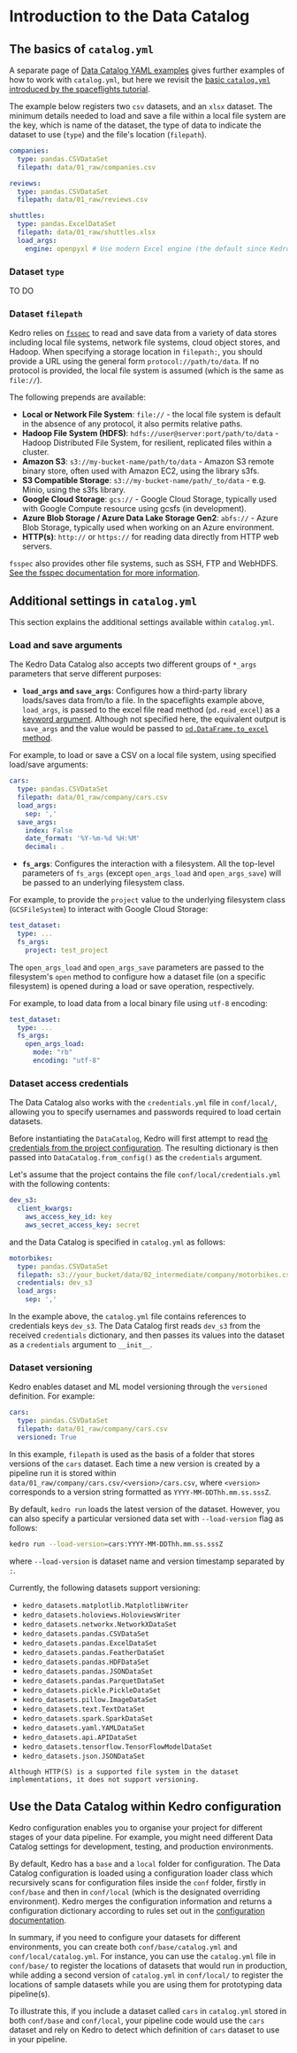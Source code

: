 # Introduction to the Data Catalog

## The basics of `catalog.yml`
A separate page of [Data Catalog YAML examples](./data_catalog_yaml_examples.md)  gives further examples of how to work with `catalog.yml`, but here we revisit the [basic `catalog.yml` introduced by the spaceflights tutorial](../tutorial/set_up_data.md).

The example below registers two `csv` datasets, and an `xlsx` dataset. The minimum details needed to load and save a file within a local file system are the key, which is name of the dataset, the type of data to indicate the dataset to use (`type`) and the file's location (`filepath`).

```yaml
companies:
  type: pandas.CSVDataSet
  filepath: data/01_raw/companies.csv

reviews:
  type: pandas.CSVDataSet
  filepath: data/01_raw/reviews.csv

shuttles:
  type: pandas.ExcelDataSet
  filepath: data/01_raw/shuttles.xlsx
  load_args:
    engine: openpyxl # Use modern Excel engine (the default since Kedro 0.18.0)
```
### Dataset `type`

TO DO

### Dataset `filepath`

Kedro relies on [`fsspec`](https://filesystem-spec.readthedocs.io/en/latest/) to read and save data from a variety of data stores including local file systems, network file systems, cloud object stores, and Hadoop. When specifying a storage location in `filepath:`, you should provide a URL using the general form `protocol://path/to/data`.  If no protocol is provided, the local file system is assumed (which is the same as ``file://``).

The following prepends are available:

- **Local or Network File System**: `file://` - the local file system is default in the absence of any protocol, it also permits relative paths.
- **Hadoop File System (HDFS)**: `hdfs://user@server:port/path/to/data` - Hadoop Distributed File System, for resilient, replicated files within a cluster.
- **Amazon S3**: `s3://my-bucket-name/path/to/data` - Amazon S3 remote binary store, often used with Amazon EC2,
  using the library s3fs.
- **S3 Compatible Storage**: `s3://my-bucket-name/path/_to/data` - e.g. Minio, using the s3fs library.
- **Google Cloud Storage**: `gcs://` - Google Cloud Storage, typically used with Google Compute
  resource using gcsfs (in development).
- **Azure Blob Storage / Azure Data Lake Storage Gen2**: `abfs://` - Azure Blob Storage, typically used when working on an Azure environment.
- **HTTP(s)**: ``http://`` or ``https://`` for reading data directly from HTTP web servers.

`fsspec` also provides other file systems, such as SSH, FTP and WebHDFS. [See the fsspec documentation for more information](https://filesystem-spec.readthedocs.io/en/latest/api.html#implementations).


## Additional settings in `catalog.yml`

This section explains the additional settings available within `catalog.yml`.

### Load and save arguments
The Kedro Data Catalog also accepts two different groups of `*_args` parameters that serve different purposes:

* **`load_args` and `save_args`**: Configures how a third-party library loads/saves data from/to a file. In the spaceflights example above, `load_args`, is passed to the excel file read method (`pd.read_excel`) as a [keyword argument](https://pandas.pydata.org/pandas-docs/stable/reference/api/pandas.read_excel.html). Although not specified here, the equivalent output is `save_args` and the value would be passed to [`pd.DataFrame.to_excel` method](https://pandas.pydata.org/pandas-docs/stable/reference/api/pandas.DataFrame.to_excel.html).

For example, to load or save a CSV on a local file system, using specified load/save arguments:

```yaml
cars:
  type: pandas.CSVDataSet
  filepath: data/01_raw/company/cars.csv
  load_args:
    sep: ','
  save_args:
    index: False
    date_format: '%Y-%m-%d %H:%M'
    decimal: .
```

* **`fs_args`**: Configures the interaction with a filesystem.
All the top-level parameters of `fs_args` (except `open_args_load` and `open_args_save`) will be passed to an underlying filesystem class.

For example, to provide the `project` value to the underlying filesystem class (`GCSFileSystem`) to interact with Google Cloud Storage:

```yaml
test_dataset:
  type: ...
  fs_args:
    project: test_project
```

The `open_args_load` and `open_args_save` parameters are passed to the filesystem's `open` method to configure how a dataset file (on a specific filesystem) is opened during a load or save operation, respectively.

For example, to load data from a local binary file using `utf-8` encoding:

```yaml
test_dataset:
  type: ...
  fs_args:
    open_args_load:
      mode: "rb"
      encoding: "utf-8"
```

### Dataset access credentials
The Data Catalog also works with the `credentials.yml` file in `conf/local/`, allowing you to specify usernames and passwords required to load certain datasets.

Before instantiating the `DataCatalog`, Kedro will first attempt to read [the credentials from the project configuration](../configuration/credentials.md). The resulting dictionary is then passed into `DataCatalog.from_config()` as the `credentials` argument.

Let's assume that the project contains the file `conf/local/credentials.yml` with the following contents:

```yaml
dev_s3:
  client_kwargs:
    aws_access_key_id: key
    aws_secret_access_key: secret
```

and the Data Catalog is specified in `catalog.yml` as follows:

```yaml
motorbikes:
  type: pandas.CSVDataSet
  filepath: s3://your_bucket/data/02_intermediate/company/motorbikes.csv
  credentials: dev_s3
  load_args:
    sep: ','
```
In the example above, the `catalog.yml` file contains references to credentials keys `dev_s3`. The Data Catalog first reads `dev_s3` from the received `credentials` dictionary, and then passes its values into the dataset as a `credentials` argument to `__init__`.


### Dataset versioning

Kedro enables dataset and ML model versioning through the `versioned` definition. For example:

```yaml
cars:
  type: pandas.CSVDataSet
  filepath: data/01_raw/company/cars.csv
  versioned: True
```

In this example, `filepath` is used as the basis of a folder that stores versions of the `cars` dataset. Each time a new version is created by a pipeline run it is stored within `data/01_raw/company/cars.csv/<version>/cars.csv`, where `<version>` corresponds to a version string formatted as `YYYY-MM-DDThh.mm.ss.sssZ`.

By default, `kedro run` loads the latest version of the dataset. However, you can also specify a particular versioned data set with `--load-version` flag as follows:

```bash
kedro run --load-version=cars:YYYY-MM-DDThh.mm.ss.sssZ
```
where `--load-version` is dataset name and version timestamp separated by `:`.

Currently, the following datasets support versioning:

- `kedro_datasets.matplotlib.MatplotlibWriter`
- `kedro_datasets.holoviews.HoloviewsWriter`
- `kedro_datasets.networkx.NetworkXDataSet`
- `kedro_datasets.pandas.CSVDataSet`
- `kedro_datasets.pandas.ExcelDataSet`
- `kedro_datasets.pandas.FeatherDataSet`
- `kedro_datasets.pandas.HDFDataSet`
- `kedro_datasets.pandas.JSONDataSet`
- `kedro_datasets.pandas.ParquetDataSet`
- `kedro_datasets.pickle.PickleDataSet`
- `kedro_datasets.pillow.ImageDataSet`
- `kedro_datasets.text.TextDataSet`
- `kedro_datasets.spark.SparkDataSet`
- `kedro_datasets.yaml.YAMLDataSet`
- `kedro_datasets.api.APIDataSet`
- `kedro_datasets.tensorflow.TensorFlowModelDataSet`
- `kedro_datasets.json.JSONDataSet`

```{note}
Although HTTP(S) is a supported file system in the dataset implementations, it does not support versioning.
```


## Use the Data Catalog within Kedro configuration

Kedro configuration enables you to organise your project for different stages of your data pipeline. For example, you might need different Data Catalog settings for development, testing, and production environments.

By default, Kedro has a `base` and a `local` folder for configuration. The Data Catalog configuration is loaded using a configuration loader class which recursively scans for configuration files inside the `conf` folder, firstly in `conf/base` and then in `conf/local` (which is the designated overriding environment). Kedro merges the configuration information and returns a configuration dictionary according to rules set out in the [configuration documentation](../configuration/configuration_basics.md).

In summary, if you need to configure your datasets for different environments, you can create both `conf/base/catalog.yml` and `conf/local/catalog.yml`. For instance, you can use the `catalog.yml` file in `conf/base/` to register the locations of datasets that would run in production, while adding a second version of `catalog.yml` in `conf/local/` to register the locations of sample datasets while you are using them for prototyping data pipeline(s).

To illustrate this, if you include a dataset called `cars` in `catalog.yml` stored in both `conf/base` and `conf/local`, your pipeline code would use the `cars` dataset and rely on Kedro to detect which definition of `cars` dataset to use in your pipeline.
